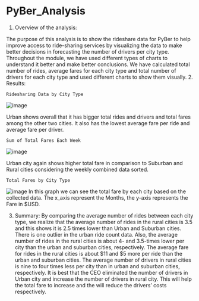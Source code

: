 # PyBer_Analysis

1.	Overview of the analysis:

The purpose of this analysis is to show the rideshare data for PyBer to help improve access to ride-sharing services by visualizing the data to make better decisions in forecasting the number of drivers per city type. Throughout the module, we have used different types of charts to understand it better and make better conclusions. We have calculated total number of rides, average fares for each city type and total number of drivers for each city type and used different charts to show them visually.
2.	Results:

    Ridesharing Data by City Type

![image](https://user-images.githubusercontent.com/49285767/184079603-bf9b1c3c-40f3-4148-afdb-b85da8a00b5c.png)

Urban shows overall that it has bigger total rides and drivers and total fares among the other two cities. It also has the lowest average fare per ride and average fare per driver.

    Sum of Total Fares Each Week

![image](https://user-images.githubusercontent.com/49285767/184082933-b4c00bb2-0147-4980-9a99-53ad728b526a.png)

Urban city again shows higher total fare in comparison to Suburban and Rural cities considering the weekly combined data sorted.

    Total Fares by City Type

![image](https://user-images.githubusercontent.com/49285767/184081936-bba4f220-0379-4c81-bb84-8fdda3f4d60e.png)
In this graph we can see the total fare by each city based on the collected data. The x_axis represent the Months, the y-axis represents the Fare in $USD.

3.	Summary:
By comparing the average number of rides between each city type, we realize that the average number of rides in the rural cities is 3.5 and this shows it is 2.5 times lower than Urban and Suburban cities.
There is one outlier in the urban ride count data. Also, the average number of rides in the rural cities is about 4- and 3.5-times lower per city than the urban and suburban cities, respectively. The average fare for rides in the rural cities is about $11 and $5 more per ride than the urban and suburban cities.
The average number of drivers in rural cities is nine to four times less per city than in urban and suburban cities, respectively.
It is best that the CEO eliminated the number of drivers in Urban city and increase the number of drivers in rural city. This will help the total fare to increase and the will reduce the drivers’ costs respectively. 
